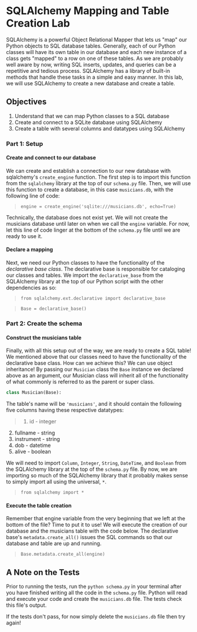 
# SQLAlchemy Mapping and Table Creation Lab

SQLAlchemy is a powerful Object Relational Mapper that lets us "map" our Python objects to SQL database tables.  Generally, each of our Python classes will have its own table in our database and each new instance of a class gets "mapped" to a row on one of these tables.  As we are probably well aware by now, writing SQL inserts, updates, and queries can be a repetitive and tedious process.  SQLAlchemy has a library of built-in methods that handle these tasks in a simple and easy manner.  In this lab, we will use SQLAlchemy to create a new database and create a table.

## Objectives

1.  Understand that we can map Python classes to a SQL database
2.  Create and connect to a SQLite database using SQLAlchemy
3.  Create a table with several columns and datatypes using SQLAlchemy

### Part 1: Setup

#### Create and connect to our database

We can create and establish a connection to our new database with sqlalchemy's `create_engine` function.  The first step is to import this function from the `sqlalchemy` library at the top of our `schema.py` file.  Then, we will use this function to create a database, in this case `musicians.db`, with the following line of code:

> ```engine = create_engine('sqlite:///musicians.db', echo=True)```

Technically, the database does not exist yet.  We will not create the musicians database until later on when we call the `engine` variable.  For now, let this line of code linger at the bottom of the `schema.py` file until we are ready to use it.

#### Declare a mapping

Next, we need our Python classes to have the functionality of the *declarative base class*.  The declarative base is responsible for cataloging our classes and tables.  We import the `declarative_base` from the SQLAlchemy library at the top of our Python script with the other dependencies as so:

> ```from sqlalchemy.ext.declarative import declarative_base```

> ```Base = declarative_base()```

### Part 2: Create the schema

#### Construct the musicians table

Finally, with all this setup out of the way, we are ready to create a SQL table!  We mentioned above that our classes need to have the functionality of the declarative base class.  How can we achieve this?  We can use object inheritance!  By passing our `Musician` class the `Base` instance we declared above as an argument, our Musician class will inherit all of the functionality of what commonly is referred to as the parent or super class.  

```python
class Musician(Base):
```

The table's name will be `'musicians'`, and it should contain the following five columns having these respective datatypes:

> 1. id - integer
2. fullname - string
3. instrument - string
4. dob - datetime
5. alive - boolean

We will need to import `Column`, `Integer`, `String`, `DateTime`, and `Boolean` from the SQLAlchemy library at the top of the `schema.py` file.  By now, we are importing so much of the SQLAlchemy library that it probably makes sense to simply import all using the universal, `*`.

> ```from sqlalchemy import *```

#### Execute the table creation

Remember that engine variable from the very beginning that we left at the bottom of the file?  Time to put it to use!  We will execute the creation of our database and the musicians table with the code below.  The declarative base's `metadata.create_all()` issues the SQL commands so that our database and table are up and running.

> ```Base.metadata.create_all(engine)```

## A Note on the Tests

Prior to running the tests, run the `python schema.py` in your terminal after you have finished writing all the code in the `schema.py` file.  Python will read and execute your code and create the `musicians.db` file.  The tests check this file's output.

If the tests don't pass, for now simply delete the `musicians.db` file then try again!
